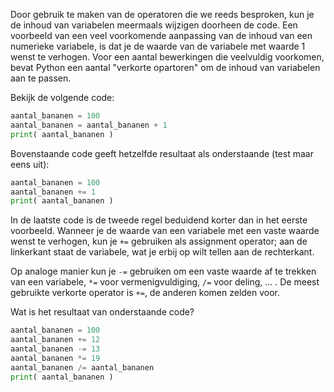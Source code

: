 Door gebruik te maken van de operatoren die we reeds besproken,
kun je de inhoud van variabelen meermaals wijzigen doorheen de code.
Een voorbeeld van een veel voorkomende aanpassing van de inhoud van een
numerieke variabele, is dat je de waarde van de variabele met waarde 1 wenst te verhogen. 
Voor een aantal bewerkingen die veelvuldig voorkomen, bevat Python een 
aantal "verkorte opartoren" om de inhoud van variabelen aan te passen.

Bekijk de volgende code:

```python
aantal_bananen = 100
aantal_bananen = aantal_bananen + 1
print( aantal_bananen )
```

Bovenstaande code geeft hetzelfde resultaat als onderstaande (test maar eens uit):

```python
aantal_bananen = 100
aantal_bananen += 1
print( aantal_bananen )
```

In de laatste code is de tweede regel beduidend korter dan in het eerste voorbeeld.
Wanneer je de waarde van een variabele met een vaste waarde wenst te verhogen,
kun je `+=` gebruiken als assignment operator; aan de linkerkant staat de variabele,
wat je erbij op wilt tellen aan de rechterkant. 

Op analoge manier kun je `-=` gebruiken om een vaste waarde af te trekken van
een variabele, `*=` voor vermenigvuldiging, `/=` voor deling, ... . 
De meest gebruikte verkorte operator is `+=`, de anderen komen zelden voor.

Wat is het resultaat van onderstaande code?

```python
aantal_bananen = 100
aantal_bananen += 12
aantal_bananen -= 13
aantal_bananen *= 19
aantal_bananen /= aantal_bananen
print( aantal_bananen )
```
